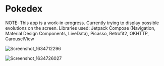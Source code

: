 # Pokedex
NOTE: This app is a work-in-progress. Currently trying to display possible evolutions on the screen.
Libraries used: Jetpack Compose (Navigation, Material Design Components, LiveData), Picasso, Retrofit2, OKHTTP, CarouselView

![Screenshot_1634712296](https://user-images.githubusercontent.com/75265195/138041688-8b278171-ceca-4b8f-82f6-53afea355638.png)

![Screenshot_1634726027](https://user-images.githubusercontent.com/75265195/138077678-44fbbd5f-74ab-47d3-8068-881498e6eb40.png)
